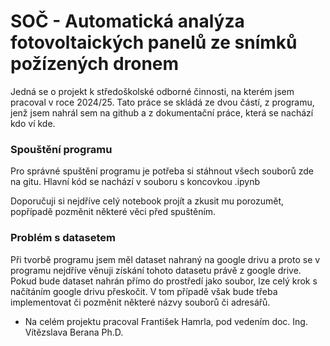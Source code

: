 # SOČ - Automatická analýza fotovoltaických panelů ze snímků požízených dronem
Jedná se o projekt k středoškolské odborné činnosti, na kterém jsem pracoval v roce 2024/25. Tato práce se skládá ze dvou částí, z programu, jenž jsem nahrál sem na github a z dokumentační práce, která se nachází kdo ví kde. 

### Spouštění programu
Pro správné spuštění programu je potřeba si stáhnout všech souborů zde na gitu. Hlavní kód se nachází v souboru s koncovkou .ipynb

Doporučuji si nejdříve celý notebook projít a zkusit mu porozumět, popřípadě pozměnit některé věci před spuštěním. 

### Problém s datasetem
Při tvorbě programu jsem měl dataset nahraný na google drivu a proto se v programu nejdříve věnuji získání tohoto datasetu právě z google drive. Pokud bude dataset nahrán přímo do prostředí jako soubor, lze celý krok s načítáním google drivu přeskočit. V tom případě však bude třeba implementovat či pozměnit některé názvy souborů či adresářů.




- Na celém projektu pracoval František Hamrla, pod vedením doc. Ing. Vítězslava Berana Ph.D.
